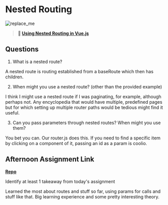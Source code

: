 # Nested Routing

![replace_me](https://codeworks.blob.core.windows.net/public/assets/img/illustrations/placeholder.svg)

> **📖 [Using Nested Routing in Vue.js](https://codeworksacademy.com/fs-student-guide/resources/wk6/04-Child-Routes)**

## Questions

1. What is a nested route?

A nested route is routing established from a baseRoute which then has children.

2. When might you use a nested route? (other than the provided example)

I think I might use a nested route if I was paginating, for example, although perhaps not. Any encyclopedia that would have multiple, predefined pages but for which setting up multiple router paths would be tedious might find it useful.

3. Can you pass parameters through nested routes? When might you use them?

You bet you can. Our router.js does this. If you need to find a specific item by clicking on a component of it, passing an id as a param is coolio.

## Afternoon Assignment Link

**[Repo](https://github.com/da-cade/bloggr)**

Identify at least 1 takeaway from today's assignment

Learned the most about routes and stuff so far, using params for calls and stuff like that. Big learning experience and some pretty interesting theory.